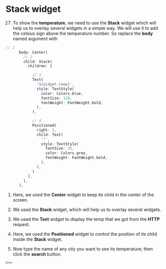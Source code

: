 # Stack widget



27. To show the **temperature**, we need to use the **Stack** widget which will help us to overlay several widgets in a simple way. We will use it to add the celsius sign above the temperature number. So replace the **body** named argument with

```dart
// 1
      body: Center(
        // 2
        child: Stack(
          children: [

            // 3
            Text(
              '${widget.temp}',
              style: TextStyle(
                color: Colors.blue,
                fontSize: 120,
                fontWeight: FontWeight.bold,
              ),
            ),

            // 4
            Positioned(
              right: 1,
              child: Text(
                '°',
                style: TextStyle(
                  fontSize: 35,
                  color: Colors.grey,
                  fontWeight: FontWeight.bold,
                ),
              ),
            )
          ],
        ),
      ),
```

1. Here, we used the **Center** widget to keep its child in the center of the screen.
2. We used the **Stack** widget, which will help us to overlay several widgets. 
3. We used the **Text** widget to display the temp that we got from the **HTTP** request.
4. Here, we used the **Positioned** widget to control the position of its child inside the **Stack** widget.



28. Now type the name of any city you want to see its temperature; then click the **search** button.

<img src="https://lh5.googleusercontent.com/le_AU2-_VrjuiCeC_Y7qyuF3EFXgtmkxnkK_UOGvSw6nlAnqEclav7OhVYTRgyzfdrk4nDrPMgmwy6oAMS3bdstPubVlGVOOSzmuvlJvmn9BJw1RXi5IeAjDLfSgb49fG9akDTfw" alt="img" style="zoom:50%;" />







































